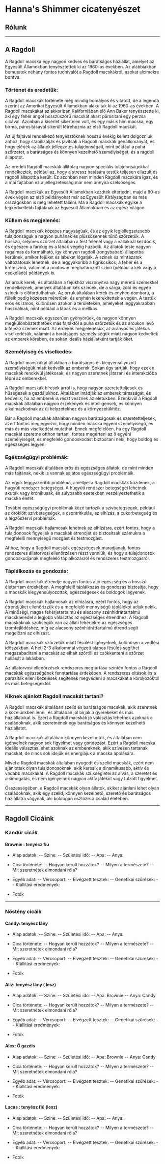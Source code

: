 # Hanna's Shimmer cicatenyészet

## Rólunk

---

## A Ragdoll

A Ragdoll macska egy nagyon kedves és barátságos háziállat, amelyet az Egyesült Államokban tenyésztettek ki az 1960-as években. Az alábbiakban bemutatok néhány fontos tudnivalót a Ragdoll macskákról, azokat alcímekre bontva:

### Történet és eredetük:

A Ragdoll macskák története még mindig homályos és vitatott, de a legenda szerint az Amerikai Egyesült Államokban alakultak ki az 1960-as években. A Ragdoll macskákat az akkoriban Kaliforniában élő Ann Baker tenyésztette ki, aki egy fehér angol hosszúszőrű macskát akart párosítani egy perzsa cicával. Azonban a kísérlet sikertelen volt, és egy másik hím macska, egy birma, párosításával sikerült létrehoznia az első Ragdoll macskát.

Az új fajtával rendelkező tenyésztőknek hosszú évekig kellett dolgozniuk ahhoz, hogy stabilizálják és javítsák a Ragdoll macskák génállományát, és hogy elérjék az állatok jellegzetes tulajdonságait, mint például a puha szőrzetet, a barátságos és könnyen kezelhető személyiséget, és a ragdoll állapotot.

Az eredeti Ragdoll macskák állítólag nagyon speciális tulajdonságokkal rendelkeztek, például az, hogy a stressz hatására testük teljesen ellazult és ragdoll állapotba került. Ez azonban nem minden Ragdoll macskára igaz, és a mai fajtában ez a jellegzetesség már nem annyira szélsőséges.

A Ragdoll macskák az Egyesült Államokban kezdték elterjedni, majd a 80-as évek végén az első példányokat már az Egyesült Királyságban és más országokban is meg lehetett találni. Ma a Ragdoll macskák egyike a legkedveltebb fajtáknak az Egyesült Államokban és az egész világon.

### Küllem és megjelenés:

A Ragdoll macskák közepes nagyságúak, és az egyik legjellegzetesebb tulajdonságuk a nagyon puhának és plüssösennek tűnő szőrzetük. A hosszú, selymes szőrzet általában a test felénél vagy a vállaknál kezdődik, és egészen a farokig és a lábak végéig húzódik. Az állatok teste nagyon rugalmas és formálható, így könnyen ragdoll (rongybabab) állapotba kerülnek, amikor fejüket és lábukat lógatják. A színek és mintázatok változatosak lehetnek, de a leggyakoribb a tigriscsíkos, a fehér és a krémszínű, valamint a pontosan meghatározott színű (például a kék vagy a csokoládé) példányok is.

Az arcuk kerek, és általában a fejükhöz viszonyítva nagy méretű szemekkel rendelkeznek, amelyek általában kék színűek, de a sárga, zöld és egyéb színek is előfordulhatnak. Az orruk általában kerek és enyhén domború, a füleik pedig közepes méretűek, és enyhén lekerekítettek a végén. A testük erős és izmos, különösen azokon a területeken, amelyeket leggyakrabban használnak, mint például a lábak és a mellkas.

A Ragdoll macskák egyszerűen gyönyörűek, és nagyon könnyen megkülönböztethetőek más fajtáktól a puha szőrzetük és az arcukon lévő kifejező szemek miatt. Az érdekes megjelenésük, az aranyos és játékos viselkedésük, valamint a barátságos személyiségük miatt nagyon kedveltek az emberek körében, és sokan ideális háziállatként tartják őket.

### Személyiség és viselkedés:

A Ragdoll macskákat általában a barátságos és kiegyensúlyozott személyiségük miatt kedvelik az emberek. Sokan úgy tartják, hogy ezek a macskák rendkívül játékosak, és nagyon szeretnek játszani és interakcióba lépni az emberekkel.

A Ragdoll macskák híresek arról is, hogy nagyon szeretetteljesek és hűségesek a gazdájukhoz. Általában imádják az emberek társaságát, és kedvelik, ha az emberek is részt vesznek az életükben. Ezenkívül a Ragdoll macskák általában nagyon érzékenyek és intelligensek, és könnyen alkalmazkodnak az új helyzetekhez és a környezetükhöz.

Bár a Ragdoll macskák általában nagyon barátságosak és szeretetteljesek, azért fontos megjegyezni, hogy minden macska egyéni személyiségű, és más és más viselkedést mutathat. Ennek megfelelően, ha egy Ragdoll macskát szeretne otthon tartani, fontos megérteni az ő egyéni személyiségét, és megfelelő gondoskodást biztosítani neki, hogy boldog és egészséges legyen.

### Egészségügyi problémák:

A Ragdoll macskák általában erős és egészséges állatok, de mint minden más fajtának, nekik is vannak sajátos egészségügyi problémáik.

Az egyik leggyakoribb probléma, amellyel a Ragdoll macskák küzdenek, a húgyúti rendszer betegségei. A húgyúti rendszer betegségei lehetnek akutak vagy krónikusak, és súlyosabb esetekben veszélyeztethetik a macska életét.

További egészségügyi problémák közé tartozik a szívbetegségek, például az öröklött szívbetegségek, a csontritkulás, az elhízás, a cukorbetegség és a légzőszervi problémák.

A Ragdoll macskák hajlamosak lehetnek az elhízásra, ezért fontos, hogy a tulajdonosok figyeljék a macskák étrendjét és biztosítsák számukra a megfelelő mennyiségű mozgást és testmozgást.

Ahhoz, hogy a Ragdoll macskák egészségesek maradjanak, fontos rendszeres állatorvosi ellenőrzésen részt venniük, és hogy a tulajdonosok gondoskodjanak megfelelő táplálkozásról és rendszeres testmozgásról.

### Táplálkozás és gondozás:

A Ragdoll macskák étrendje nagyon fontos a jó egészség és a hosszú élettartam érdekében. A megfelelő táplálkozás és gondozás biztosítja, hogy a macskák kiegyensúlyozottak, egészségesek és boldogok legyenek.

A Ragdoll macskák hajlamosak az elhízásra, ezért fontos, hogy az étrendjüket ellenőrizzük és a megfelelő mennyiségű táplálékot adjuk nekik. A minőségi, magas fehérjetartalmú és alacsony szénhidráttartalmú macskaeledel a legjobb választás az egészséges étrendhez. A Ragdoll macskáknak szükségük van az állati fehérjékre az egészséges izomfejlődéshez, míg az alacsony szénhidráttartalmú étrend segít megelőzni az elhízást.

A Ragdoll macskák szőrzetük miatt fésülést igényelnek, különösen a vedlési időszakban. A heti 2-3 alkalommal végzett alapos fésülés segíthet megszabadítani a macskát az elhalt szőrtől és csökkenteni a szőrzet hullását a lakásban.

Az állatorvosi ellenőrzések rendszeres megtartása szintén fontos a Ragdoll macskák egészségének fenntartása érdekében. A rendszeres oltások és a paraziták elleni kezelések segítenek megvédeni a macskákat a kórokozóktól és más betegségektől.

### Kiknek ajánlott Ragdoll macskát tartani?

A Ragdoll macskák általában szelíd és barátságos macskák, akik szeretnek a közelünkben lenni, és általában jól bírják a gyerekeket és más háziállatokat is. Ezért a Ragdoll macskák jó választás lehetnek azoknak a családoknak, akik szeretnének egy barátságos és könnyen kezelhető háziállatot.

A Ragdoll macskák általában könnyen kezelhetők, és általában nem igényelnek nagyon sok figyelmet vagy gondozást. Ezért a Ragdoll macska ideális választás lehet azoknak az embereknek, akik szívesen tartanak macskát, de nincs sok idejük és energiájuk a macska ápolására.

Mivel a Ragdoll macskák általában nyugodt és szelíd macskák, ezért nem ajánlottak olyan tulajdonosoknak, akik keresik a dinamikusabb, aktív és vadabb macskákat. A Ragdoll macskák szükségletei az alvás, a szeretet és a simogatás, és nem igényelnek nagyon aktív játékot vagy túlzott figyelmet.

Összességében, a Ragdoll macskák olyan állatok, akiket ajánlani lehet olyan családoknak, akik egy szelíd, könnyen kezelhető, szerető és barátságos háziállatra vágynak, aki boldogan osztozik a család életében.

---

## Ragdoll Cicáink

### Kandúr cicák

#### Brownie : tenyész fiú

- Alap adatok:
  -- Színe:
  -- Születési idő:
  -- Apa:
  -- Anya:

- Cica története:
  -- Hogyan került hozzátok?
  -- Milyen a természete?
  -- Mit szeretnétek elmondani róla?

- Egyéb adat:
  -- Vércsoport:
  -- Elvégzett tesztek:
  -- Genetikai szűrések:
  -- Kiállítási eredmények:

- Fotók

---

### Nőstény cicáik

#### Candy: tenyész lány

- Alap adatok:
  -- Színe:
  -- Születési idő:
  -- Apa:
  -- Anya:

- Cica története:
  -- Hogyan került hozzátok?
  -- Milyen a természete?
  -- Mit szeretnétek elmondani róla?

- Egyéb adat:
  -- Vércsoport:
  -- Elvégzett tesztek:
  -- Genetikai szűrések:
  -- Kiállítási eredmények:

- Fotók

#### Alíz: tenyész lány ( lesz)

- Alap adatok:
  -- Színe:
  -- Születési idő:
  -- Apa: Brownie
  -- Anya: Candy

- Cica története:
  -- Hogyan került hozzátok?
  -- Milyen a természete?
  -- Mit szeretnétek elmondani róla?

- Egyéb adat:
  -- Vércsoport:
  -- Elvégzett tesztek:
  -- Genetikai szűrések:
  -- Kiállítási eredmények:

- Fotók

#### Alex: Ő gazdis

- Alap adatok:
  -- Színe:
  -- Születési idő:
  -- Apa: Brownie
  -- Anya: Candy

- Cica története:
  -- Hogyan került hozzátok?
  -- Milyen a természete?
  -- Mit szeretnétek elmondani róla?

- Egyéb adat:
  -- Vércsoport:
  -- Elvégzett tesztek:
  -- Genetikai szűrések:
  -- Kiállítási eredmények:

- Fotók

#### Lucas : tenyész fiú (lesz)

- Alap adatok:
  -- Színe:
  -- Születési idő:
  -- Apa:
  -- Anya:

- Cica története:
  -- Hogyan került hozzátok?
  -- Milyen a természete?
  -- Mit szeretnétek elmondani róla?

- Egyéb adat:
  -- Vércsoport:
  -- Elvégzett tesztek:
  -- Genetikai szűrések:
  -- Kiállítási eredmények:

- Fotók
